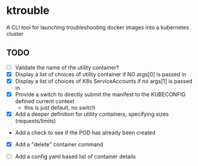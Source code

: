 # ktrouble

A CLI tool for launching troubleshooting docker images into a kubernetes cluster

## TODO

- [ ] Validate the name of the utility container?
- [x] Display a list of choices of utility container if NO args[0] is passed in
- [x] Display a list of choices of K8s ServiceAccounts if no args[1] is passed in
- [x] Provide a switch to directly submit the manifest to the KUBECONFIG defined current context
  - this is just default, no switch
- [x] Add a deeper definition for utility containers, specifying sizes (requests/limits)
- Add a check to see if the POD has already been created
- [x] Add a "delete" container command
- [ ] Add a config.yaml based list of container details


